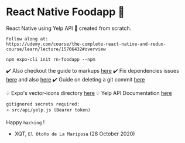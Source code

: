 # React Native Foodapp 🥳 

React Native using Yelp API 🚀 created from scratch.

```
Follow along at:
https://udemy.com/course/the-complete-react-native-and-redux-course/learn/lecture/15706432#overview 
```

`npm expo-cli init rn-foodapp --npm`


✔️ Also checkout the guide to markups [here](https://guides.github.com/features/mastering-markdown/)
✔️ Fix dependencies issues [here](https://stackoverflow.com/questions/59473715/unable-to-resolve-module-react-native-screen) and also [here](https://stackoverflow.com/questions/57817573/createstacknavigator-has-been-moved-to-react-navigation-stack)
✔️ Guide on deleting a git commit [here](https://www.clock.co.uk/insight/deleting-a-git-commit)


💡 Expo's vector-icons directory [here](https://expo.github.io/vector-icons)
💡 Yelp API Documentation [here](https://www.yelp.com/developers/documentation/v3/business)


```
gitignored secrets required:
⭐ src/api/yelp.js (Bearer token)
```

Happy `hacking` !

- XQT,  `El Otoño de La Mariposa` (28 October 2020)
